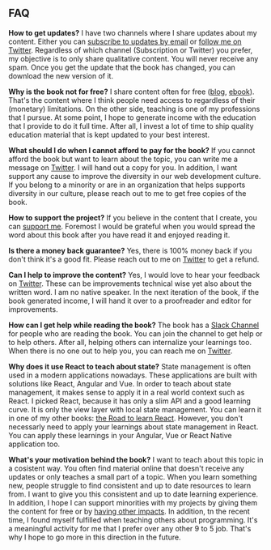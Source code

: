 ## FAQ

**How to get updates?** I have two channels where I share updates about my content. Either you can [subscribe to updates by email](https://www.getrevue.co/profile/rwieruch) or [follow me on Twitter](https://twitter.com/rwieruch). Regardless of which channel (Subscription or Twitter) you prefer, my objective is to only share qualitative content. You will never receive any spam. Once you get the update that the book has changed, you can download the new version of it.

**Why is the book not for free?** I share content often for free ([blog](https://www.robinwieruch.de/), [ebook](https://www.robinwieruch.de/the-road-to-learn-react/)). That's the content where I think people need access to regardless of their (monetary) limitations. On the other side, teaching is one of my professions that I pursue. At some point, I hope to generate income with the education that I provide to do it full time. After all, I invest a lot of time to ship quality education material that is kept updated to your best interest.

**What should I do when I cannot afford to pay for the book?** If you cannot afford the book but want to learn about the topic, you can write me a message on [Twitter](https://twitter.com/rwieruch). I will hand out a copy for you. In addition, I want support any cause to improve the diversity in our web development culture. If you belong to a minority or are in an organization that helps supports diversity in our culture, please reach out to me to get free copies of the book.

**How to support the project?** If you believe in the content that I create, you can [support me](https://www.robinwieruch.de/about/). Foremost I would be grateful when you would spread the word about this book after you have read it and enjoyed reading it.

**Is there a money back guarantee?** Yes, there is 100% money back if you don't think it's a good fit. Please reach out to me on [Twitter](https://twitter.com/rwieruch) to get a refund.

**Can I help to improve the content?** Yes, I would love to hear your feedback on [Twitter](https://twitter.com/rwieruch). These can be improvements technical wise yet also about the written word. I am no native speaker. In the next iteration of the book, if the book generated income, I will hand it over to a proofreader and editor for improvements.

**How can I get help while reading the book?** The book has a [Slack Channel](https://slack-taming-the-state.wieruch.com/) for people who are reading the book. You can join the channel to get help or to help others. After all, helping others can internalize your learnings too. When there is no one out to help you, you can reach me on [Twitter](https://twitter.com/rwieruch).

**Why does it use React to teach about state?** State management is often used in a modern applications nowadays. These applications are built with solutions like React, Angular and Vue. In order to teach about state management, it makes sense to apply it in a real world context such as React. I picked React, because it has only a slim API and a good learning curve. It is only the view layer with local state management. You can learn it in one of my other books: [the Road to learn React](https://www.robinwieruch.de/the-road-to-learn-react/). However, you don't necessarly need to apply your learnings about state management in React. You can apply these learnings in your Angular, Vue or React Native application too.

**What's your motivation behind the book?** I want to teach about this topic in a cosistent way. You often find material online that doesn't receive any updates or only teaches a small part of a topic. When you learn something new, people struggle to find consistent and up to date resources to learn from. I want to give you this consistent and up to date learning experience. In addition, I hope I can support minorities with my projects by giving them the content for free or by [having other impacts](https://www.robinwieruch.de/giving-back-by-learning-react/). In addition, tn the recent time, I found myself fulfilled when teaching others about programming. It's a meaningful activity for me that I prefer over any other 9 to 5 job. That's why I hope to go more in this direction in the future.